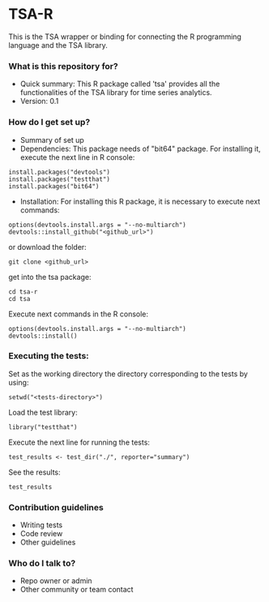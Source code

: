 # TSA-R #

This is the TSA wrapper or binding for connecting the R programming language and
 the TSA library.

### What is this repository for? ###

* Quick summary:
This R package called 'tsa' provides all the functionalities of the TSA library for time series analytics.
* Version:
0.1


### How do I get set up? ###

* Summary of set up
* Dependencies:
This package needs of "bit64" package.
For installing it, execute the next line in R console:
```
install.packages("devtools")
install.packages("testthat")
install.packages("bit64")
```
* Installation: For installing this R package, it is necessary to execute next commands:
```
options(devtools.install.args = "--no-multiarch")
devtools::install_github("<github_url>")
```
or
download the folder:
```
git clone <github_url>
```
get into the tsa package:
```
cd tsa-r
cd tsa
```
Execute next commands in the R console:
```
options(devtools.install.args = "--no-multiarch")
devtools::install()
```
### Executing the tests:

Set as the working directory the directory corresponding to the tests by using:

```
setwd("<tests-directory>")
```
Load the test library:

```
library("testthat")
```
Execute the next line for running the tests:

```
test_results <- test_dir("./", reporter="summary")
```
See the results:

```
test_results
```
### Contribution guidelines ###

* Writing tests
* Code review
* Other guidelines

### Who do I talk to? ###

* Repo owner or admin
* Other community or team contact
